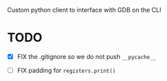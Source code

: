 Custom python client to interface with GDB on the CLI
# TODO
- [x] FIX the .gitignore so we do not push `__pycache__`
- [ ] FIX padding for `registers.print()`

